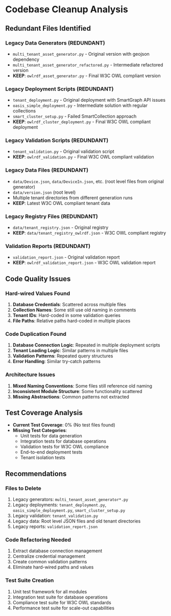 # Codebase Cleanup Analysis

## Redundant Files Identified

### Legacy Data Generators (REDUNDANT)
- `multi_tenant_asset_generator.py` - Original version with geojson dependency
- `multi_tenant_asset_generator_refactored.py` - Intermediate refactored version
- **KEEP**: `owlrdf_asset_generator.py` - Final W3C OWL compliant version

### Legacy Deployment Scripts (REDUNDANT)
- `tenant_deployment.py` - Original deployment with SmartGraph API issues
- `oasis_simple_deployment.py` - Intermediate solution with regular collections
- `smart_cluster_setup.py` - Failed SmartCollection approach
- **KEEP**: `owlrdf_cluster_deployment.py` - Final W3C OWL compliant deployment

### Legacy Validation Scripts (REDUNDANT)
- `tenant_validation.py` - Original validation script
- **KEEP**: `owlrdf_validation.py` - Final W3C OWL compliant validation

### Legacy Data Files (REDUNDANT)
- `data/Device.json`, `data/DeviceIn.json`, etc. (root level files from original generator)
- `data/version.json` (root level)
- Multiple tenant directories from different generation runs
- **KEEP**: Latest W3C OWL compliant tenant data

### Legacy Registry Files (REDUNDANT)  
- `data/tenant_registry.json` - Original registry
- **KEEP**: `data/tenant_registry_owlrdf.json` - W3C OWL compliant registry

### Validation Reports (REDUNDANT)
- `validation_report.json` - Original validation report
- **KEEP**: `owlrdf_validation_report.json` - W3C OWL validation report

## Code Quality Issues

### Hard-wired Values Found
1. **Database Credentials**: Scattered across multiple files
2. **Collection Names**: Some still use old naming in comments
3. **Tenant IDs**: Hard-coded in some validation queries
4. **File Paths**: Relative paths hard-coded in multiple places

### Code Duplication Found
1. **Database Connection Logic**: Repeated in multiple deployment scripts
2. **Tenant Loading Logic**: Similar patterns in multiple files
3. **Validation Patterns**: Repeated query structures
4. **Error Handling**: Similar try-catch patterns

### Architecture Issues
1. **Mixed Naming Conventions**: Some files still reference old naming
2. **Inconsistent Module Structure**: Some functionality scattered
3. **Missing Abstractions**: Common patterns not extracted

## Test Coverage Analysis
- **Current Test Coverage**: 0% (No test files found)
- **Missing Test Categories**:
  - Unit tests for data generation
  - Integration tests for database operations
  - Validation tests for W3C OWL compliance
  - End-to-end deployment tests
  - Tenant isolation tests

## Recommendations

### Files to Delete
1. Legacy generators: `multi_tenant_asset_generator*.py`
2. Legacy deployments: `tenant_deployment.py`, `oasis_simple_deployment.py`, `smart_cluster_setup.py`
3. Legacy validation: `tenant_validation.py`
4. Legacy data: Root level JSON files and old tenant directories
5. Legacy reports: `validation_report.json`

### Code Refactoring Needed
1. Extract database connection management
2. Centralize credential management
3. Create common validation patterns
4. Eliminate hard-wired paths and values

### Test Suite Creation
1. Unit test framework for all modules
2. Integration test suite for database operations
3. Compliance test suite for W3C OWL standards
4. Performance test suite for scale-out capabilities
